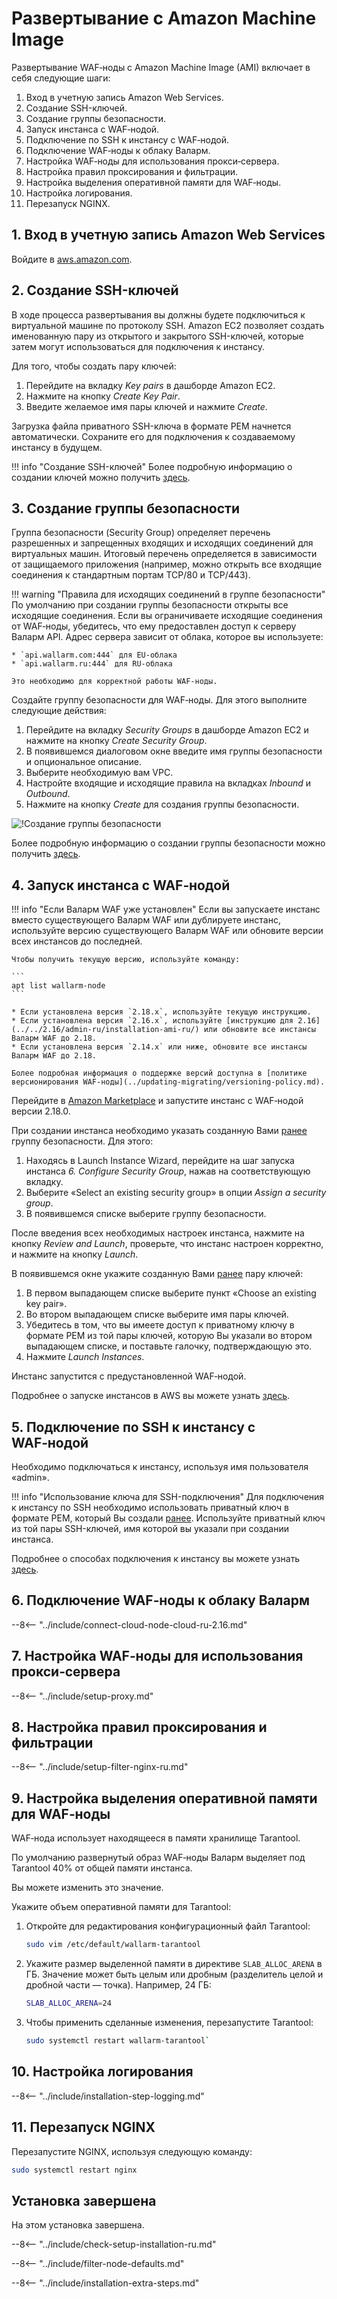 [link-ssh-keys]:            https://docs.aws.amazon.com/AWSEC2/latest/UserGuide/get-set-up-for-amazon-ec2.html#create-a-key-pair
[link-sg]:                  https://docs.aws.amazon.com/AWSEC2/latest/UserGuide/get-set-up-for-amazon-ec2.html#create-a-base-security-group
[link-launch-instance]:     https://docs.aws.amazon.com/AWSEC2/latest/UserGuide/EC2_GetStarted.html#ec2-launch-instance

[anchor1]:      #3-создание-группы-безопасности
[anchor2]:      #2-создание-ssh-ключей

[img-create-sg]:                ../images/installation-ami/common/create_sg.png

# Развертывание с Amazon Machine Image

Развертывание WAF‑ноды с Amazon Machine Image (AMI) включает в себя следующие шаги:

1. Вход в учетную запись Amazon Web Services.
2. Создание SSH-ключей.
3. Создание группы безопасности.
4. Запуск инстанса с WAF‑нодой.
5. Подключение по SSH к инстансу с WAF‑нодой.
6. Подключение WAF‑ноды к облаку Валарм.
7. Настройка WAF‑ноды для использования прокси‑сервера.
8. Настройка правил проксирования и фильтрации.
9. Настройка выделения оперативной памяти для WAF‑ноды.
10. Настройка логирования.  
11. Перезапуск NGINX.

   

##  1.  Вход в учетную запись Amazon Web Services

Войдите в [aws.amazon.com](https://aws.amazon.com/).

##  2.  Создание SSH-ключей 

В ходе процесса развертывания вы должны будете подключиться к виртуальной машине по протоколу SSH. Amazon EC2 позволяет создать именованную пару из открытого и закрытого SSH-ключей, которые затем могут использоваться для подключения к инстансу. 

Для того, чтобы создать пару ключей:
1.  Перейдите на вкладку *Key pairs* в дашборде Amazon EC2.
2.  Нажмите на кнопку *Create Key Pair*.
3.  Введите желаемое имя пары ключей и нажмите *Create*.

Загрузка файла приватного SSH-ключа в формате PEM начнется автоматически. Сохраните его для подключения к создаваемому инстансу в будущем.

!!! info "Создание SSH-ключей"
    Более подробную информацию о создании ключей можно получить [здесь][link-ssh-keys].

##  3.  Создание группы безопасности

Группа безопасности (Security Group) определяет перечень разрешенных и запрещенных входящих и исходящих соединений для виртуальных машин. Итоговый перечень определяется в зависимости от защищаемого приложения (например, можно открыть все входящие соединения к стандартным портам TCP/80 и TCP/443).

!!! warning "Правила для исходящих соединений в группе безопасности"
    По умолчанию при создании группы безопасности открыты все исходящие соединения. Если вы ограничиваете исходящие соединения от WAF‑ноды, убедитесь, что ему предоставлен доступ к серверу Валарм API. Адрес сервера зависит от облака, которое вы используете:
    
    * `api.wallarm.com:444` для EU‑облака
    * `api.wallarm.ru:444` для RU‑облака
    
    Это необходимо для корректной работы WAF‑ноды.

Создайте группу безопасности для WAF‑ноды. Для этого выполните следующие действия:
1.  Перейдите на вкладку *Security Groups* в дашборде Amazon EC2 и нажмите на кнопку *Create Security Group*.
2.  В появившемся диалоговом окне введите имя группы безопасности и опциональное описание.
3.  Выберите необходимую вам VPC.
4.  Настройте входящие и исходящие правила на вкладках *Inbound* и *Outbound*.
5.  Нажмите на кнопку *Create* для создания группы безопасности.

![!Создание группы безопасности][img-create-sg]

Более подробную информацию о создании группы безопасности можно получить [здесь][link-sg].

##  4.  Запуск инстанса с WAF‑нодой

!!! info "Если Валарм WAF уже установлен"
    Если вы запускаете инстанс вместо существующего Валарм WAF или дублируете инстанс, используйте версию существующего Валарм WAF или обновите версии всех инстансов до последней.

    Чтобы получить текущую версию, используйте команду: 

    ```
    apt list wallarm-node
    ```

    * Если установлена версия `2.18.x`, используйте текущую инструкцию.
    * Если установлена версия `2.16.x`, используйте [инструкцию для 2.16](../../2.16/admin-ru/installation-ami-ru/) или обновите все инстансы Валарм WAF до 2.18.
    * Если установлена версия `2.14.x` или ниже, обновите все инстансы Валарм WAF до 2.18.

    Более подробная информация о поддержке версий доступна в [политике версионирования WAF‑ноды](../updating-migrating/versioning-policy.md).

Перейдите в [Amazon Marketplace](https://aws.amazon.com/marketplace/pp/B073VRFXSD) и запустите инстанс с WAF‑нодой версии 2.18.0.

При создании инстанса необходимо указать созданную Вами [ранее][anchor1] группу безопасности. Для этого:
1.  Находясь в Launch Instance Wizard, перейдите на шаг запуска инстанса *6. Configure Security Group*, нажав на соответствующую вкладку.
2.  Выберите «Select an existing security group» в опции *Assign a security group*.
3.  В появившемся списке выберите группу безопасности.

После введения всех необходимых настроек инстанса, нажмите на кнопку *Review and Launch*, проверьте, что инстанс настроен корректно, и нажмите на кнопку *Launch*.

В появившемся окне укажите созданную Вами [ранее][anchor2] пару ключей:
1.  В первом выпадающем списке выберите пункт «Choose an existing key pair».
2.  Во втором выпадающем списке выберите имя пары ключей.
3.  Убедитесь в том, что вы имеете доступ к приватному ключу в формате PEM из той пары ключей, которую Вы указали во втором выпадающем списке, и поставьте галочку, подтверждающую это.
4.  Нажмите *Launch Instances*.

Инстанс запустится с предустановленной WAF‑нодой.

Подробнее о запуске инстансов в AWS вы можете узнать [здесь][link-launch-instance].

##  5.  Подключение по SSH к инстансу с WAF‑нодой

Необходимо подключаться к инстансу, используя имя пользователя «admin».

!!! info "Использование ключа для SSH-подключения"
    Для подключения к инстансу по SSH необходимо использовать приватный ключ в формате PEM, который Вы создали [ранее][anchor2]. Используйте приватный ключ из той пары SSH-ключей, имя которой вы указали при создании инстанса.

Подробнее о способах подключения к инстансу вы можете узнать [здесь](https://docs.aws.amazon.com/AWSEC2/latest/UserGuide/AccessingInstances.html).

##  6.  Подключение WAF‑ноды к облаку Валарм

--8<-- "../include/connect-cloud-node-cloud-ru-2.16.md"

##  7.  Настройка WAF‑ноды для использования прокси‑сервера

--8<-- "../include/setup-proxy.md"

##  8.  Настройка правил проксирования и фильтрации

--8<-- "../include/setup-filter-nginx-ru.md"

##  9.  Настройка выделения оперативной памяти для WAF‑ноды

WAF‑нода использует находящееся в памяти хранилище Tarantool.

По умолчанию развернутый образ WAF‑ноды Валарм выделяет под Tarantool 40% от общей памяти инстанса.

Вы можете изменить это значение.

Укажите объем оперативной памяти для Tarantool:

1. Откройте для редактирования конфигурационный файл Tarantool:

    ``` bash
    sudo vim /etc/default/wallarm-tarantool
    ```

2. Укажите размер выделенной памяти в директиве `SLAB_ALLOC_ARENA` в ГБ. Значение может быть целым или дробным (разделитель целой и дробной части — точка). Например, 24 ГБ:
    ``` bash
    SLAB_ALLOC_ARENA=24
    ```

3. Чтобы применить сделанные изменения, перезапустите Tarantool:

    ``` bash
    sudo systemctl restart wallarm-tarantool`
    ```

##  10. Настройка логирования

--8<-- "../include/installation-step-logging.md"


##  11. Перезапуск NGINX

Перезапустите NGINX, используя следующую команду:

``` bash
sudo systemctl restart nginx
```

## Установка завершена

На этом установка завершена.

--8<-- "../include/check-setup-installation-ru.md"

--8<-- "../include/filter-node-defaults.md"

--8<-- "../include/installation-extra-steps.md"